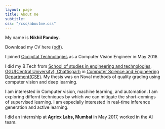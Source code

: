 ```yaml
---
layout: page
title: About me
subtitle: _
css: "/css/aboutme.css"
---
```

<div id="aboutme-section">

<p class="about-text">
  <span class="fa fa-star about-icon"></span>
  My name is <b>Nikhil Pandey</b>. 
</p> 
<p class="about-text">
  <span class="fa fa-file-text-o about-icon"></span>
  Download my CV here (<a href="/files/cv.pdf">pdf</a>).
</p>

<p class="about-text">
  <span class="fa fa-briefcase about-icon"></span>
  I joined <a href="https://www.occipitaltech.com/" target="_blank" rel="noopener noreferrer">Occipital Technologies</a> as a Computer Vision Engineer in May 2018.
</p>

<p class="about-text">
  <span class="fa fa-graduation-cap about-icon"></span>
  I did my B.Tech from <a href="https://www.ggu.ac.in/" target="_blank" rel="noopener noreferrer">School of studies in engineering and technologies, GGU(Central University), Chattisgarh</a> in <a href="http://www.ggu.ac.in/schools/dept%20of%20english/dept_of_ComputerEngg_courses.html" target="_blank" rel="noopener noreferrer">Computer Science and Engineering Department(CSE)</a>. My thesis was on Noval methods of quality grading using computer vision and deep learning.
</p>

<p class="about-text">
  <span class="fa fa-code about-icon"></span>
  I am interested in Computer vision, machine learning, and automation. I am exploring differnt techniques by which we can mitigate the short-comings of supervised learning. I am especially interested in real-time inference generation and active learning.
</p>

<p class="about-text">
  <span class="fa fa-briefcase about-icon"></span>
  I did an internship at <b>Agricx Labs, Mumbai</b> in May 2017, worked in the AI team.
</p>
